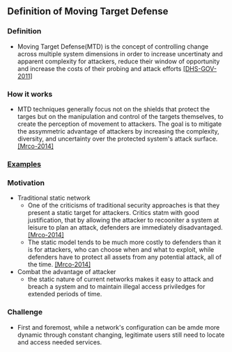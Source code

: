 ## Definition of Moving Target Defense


### Definition
- Moving Target Defense(MTD) is the concept of controlling change across multiple system dimensions in order to increase uncertinaty and apparent complexity for attackers, reduce their window of opportunity and increase the costs of their probing and attack efforts [[DHS-GOV-2011]](http://www.dhs.gov/csd-mtd)

### How it works
- MTD techniques generally focus not on the shields that protect the targes but on the manipulation and control of the targets themselves, to create the perception of movement to attackers. The goal is to mitigate the assymmetric advantage of attackers by increasing the complexity, diversity, and uncertainty over the protected system's attack surface. [[Mrco-2014]](http://ieeexplore.ieee.org/stamp/stamp.jsp?arnumber=6798537)

### [Examples](file/example.md)

### Motivation
- Traditional static network
  - One of the criticisms of traditional security approaches is that they present a static target for attackers. Critics statm with good justification, that by allowing the attacker to recooniter a system at leisure to plan an attack, defenders are immediately disadvantaged. [[Mrco-2014]](http://ieeexplore.ieee.org/stamp/stamp.jsp?arnumber=6798537)
  - The static model tends to be much more costly to defenders than it is for attackers, who can choose when and what to exploit, while defenders have to protect all assets from any potential attack, all of the time. [[Mrco-2014]](http://ieeexplore.ieee.org/stamp/stamp.jsp?arnumber=6798537)
- Combat the advantage of attacker
  - the static nature of current networks makes it easy to attack and breach a system and to maintain illegal access priviledges for extended periods of time. 



### Challenge
- First and foremost, while a network's configuration can be amde more dynamic through constant changing, legitimate users still need to locate and access needed services. 

